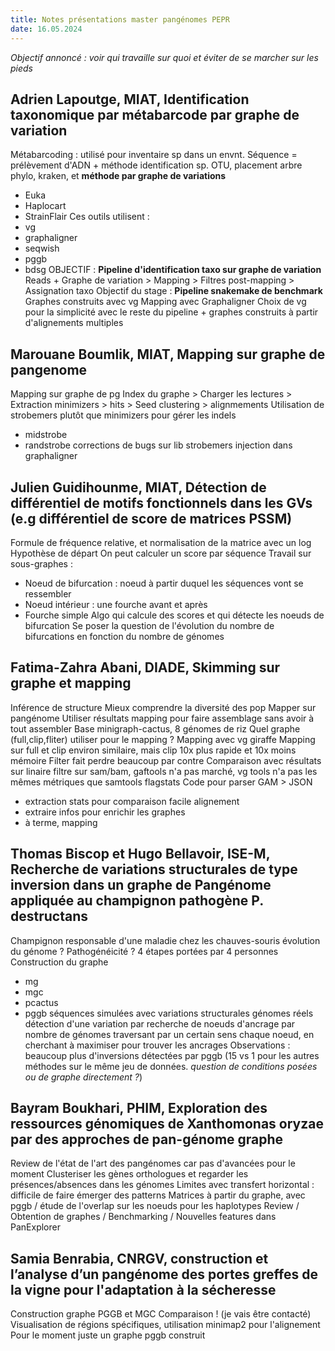 ```yaml
---
title: Notes présentations master pangénomes PEPR
date: 16.05.2024
---
```

*Objectif annoncé : voir qui travaille sur quoi et éviter de se marcher sur les pieds*
## Adrien Lapoutge, MIAT, Identification taxonomique par métabarcode par graphe de variation  
Métabarcoding : utilisé pour inventaire sp dans un envnt.
Séquence = prélèvement d'ADN + méthode identification sp.
OTU, placement arbre phylo, kraken, et **méthode par graphe de variations**
- Euka
- Haplocart
- StrainFlair
Ces outils utilisent :
- vg
- graphaligner
- seqwish
- pggb
- bdsg
OBJECTIF : **Pipeline d'identification taxo sur graphe de variation**
Reads + Graphe de variation > Mapping > Filtres post-mapping > Assignation taxo
Objectif du stage : **Pipeline snakemake de benchmark**
Graphes construits avec vg
Mapping avec Graphaligner
Choix de vg pour la simplicité avec le reste du pipeline + graphes construits à partir d'alignements multiples
## Marouane Boumlik, MIAT, Mapping sur graphe de pangenome  
Mapping sur graphe de pg
Index du graphe > Charger les lectures > Extraction minimizers > hits > Seed clustering > alignmements
Utilisation de strobemers plutôt que minimizers pour gérer les indels
- midstrobe
- randstrobe
corrections de bugs sur lib strobemers
injection dans graphaligner
## Julien Guidihounme, MIAT, Détection de différentiel de motifs fonctionnels dans les GVs (e.g différentiel de score de matrices PSSM)  
Formule de fréquence relative, et normalisation de la matrice avec un log
Hypothèse de départ
On peut calculer un score par séquence
Travail sur sous-graphes :
- Noeud de bifurcation : noeud à partir duquel les séquences vont se ressembler
- Noeud intérieur : une fourche avant et après
- Fourche simple
Algo qui calcule des scores et qui détecte les noeuds de bifurcation
Se poser la question de l'évolution du nombre de bifurcations en fonction du nombre de génomes

## Fatima-Zahra Abani, DIADE, Skimming sur graphe et mapping  
Inférence de structure
Mieux comprendre la diversité des pop
Mapper sur pangénome
Utiliser résultats mapping pour faire assemblage sans avoir à tout assembler
Base minigraph-cactus, 8 génomes de riz
Quel graphe (full,clip,fliter) utiliser pour le mapping ?
Mapping avec vg giraffe
Mapping sur full et clip environ similaire, mais clip 10x plus rapide et 10x moins mémoire
Filter fait perdre beaucoup par contre
Comparaison avec résultats sur linaire
filtre sur sam/bam, gaftools n'a pas marché, vg tools n'a pas les mêmes métriques que samtools flagstats
Code pour parser GAM > JSON
- extraction stats pour comparaison facile alignement
- extraire infos pour enrichir les graphes
- à terme, mapping
## Thomas Biscop et Hugo Bellavoir, ISE-M, Recherche de variations structurales de type inversion dans un graphe de Pangénome appliquée au champignon pathogène P. destructans  
Champignon responsable d'une maladie chez les chauves-souris
évolution du génome ? Pathogénéicité ?
4 étapes portées par 4 personnes
Construction du graphe
- mg
- mgc
- pcactus
- pggb
séquences simulées avec variations structurales
génomes réels
détection d'une variation par recherche de noeuds d'ancrage par nombre de génomes traversant par un certain sens chaque noeud, en cherchant à maximiser pour trouver les ancrages
Observations : beaucoup plus d'inversions détectées par pggb (15 vs 1 pour les autres méthodes sur le même jeu de données. *question de conditions posées ou de graphe directement ?*)
## Bayram Boukhari, PHIM, Exploration des ressources génomiques de Xanthomonas oryzae par des approches de pan-génome graphe  
Review de l'état de l'art des pangénomes car pas d'avancées pour le moment
Clusteriser les gènes orthologues et regarder les présences/absences dans les génomes
Limites avec transfert horizontal : difficile de faire émerger des patterns
Matrices à partir du graphe, avec pggb / étude de l'overlap sur les noeuds pour les haplotypes
Review / Obtention de graphes / Benchmarking / Nouvelles features dans PanExplorer
## Samia Benrabia, CNRGV, construction et l’analyse d’un pangénome des portes greffes de la vigne pour l'adaptation à la sécheresse
Construction graphe PGGB et MGC
Comparaison ! (je vais être contacté)
Visualisation de régions spécifiques, utilisation minimap2 pour l'alignement
Pour le moment juste un graphe pggb construit
